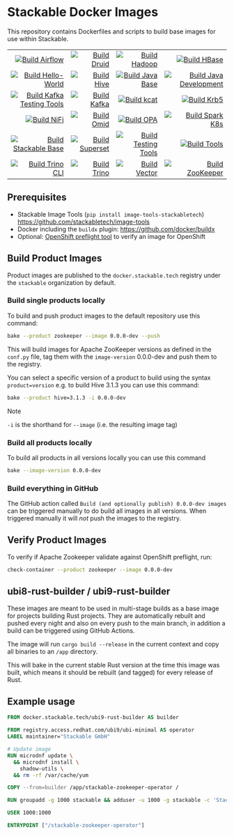 # Stackable Docker Images

This repository contains Dockerfiles and scripts to build base images for use within Stackable.

<!-- start:badges: autogenerated by ./update_readme_badges.sh -->
| | | | |
| -: | -: | -: | -: |
| [![Build Airflow]][dev_airflow.yaml] | [![Build Druid]][dev_druid.yaml] | [![Build Hadoop]][dev_hadoop.yaml] | [![Build HBase]][dev_hbase.yaml] |
| [![Build Hello-World]][dev_hello-world.yaml] | [![Build Hive]][dev_hive.yaml] | [![Build Java Base]][dev_java-base.yaml] | [![Build Java Development]][dev_java-devel.yaml] |
| [![Build Kafka Testing Tools]][dev_kafka-testing-tools.yaml] | [![Build Kafka]][dev_kafka.yaml] | [![Build kcat]][dev_kcat.yaml] | [![Build Krb5]][dev_krb5.yaml] |
| [![Build NiFi]][dev_nifi.yaml] | [![Build Omid]][dev_omid.yaml] | [![Build OPA]][dev_opa.yaml] | [![Build Spark K8s]][dev_spark-k8s.yaml] |
| [![Build Stackable Base]][dev_stackable-base.yaml] | [![Build Superset]][dev_superset.yaml] | [![Build Testing Tools]][dev_testing-tools.yaml] | [![Build Tools]][dev_tools.yaml] |
| [![Build Trino CLI]][dev_trino-cli.yaml] | [![Build Trino]][dev_trino.yaml] | [![Build Vector]][dev_vector.yaml] | [![Build ZooKeeper]][dev_zookeeper.yaml] |
<!-- end:badges -->

## Prerequisites

* Stackable Image Tools (`pip install image-tools-stackabletech`) https://github.com/stackabletech/image-tools
* Docker including the `buildx` plugin: https://github.com/docker/buildx
* Optional: [OpenShift preflight tool](https://github.com/redhat-openshift-ecosystem/openshift-preflight) to verify an image for OpenShift

## Build Product Images

Product images are published to the `docker.stackable.tech` registry under the `stackable` organization by default.

### Build single products locally

To build and push product images to the default repository use this command:

```sh
bake --product zookeeper --image 0.0.0-dev --push
```

This will build images for Apache ZooKeeper versions as defined in the `conf.py` file, tag them with the `image-version` 0.0.0-dev and push them to the registry.

You can select a specific version of a product to build using the syntax `product=version` e.g. to build Hive 3.1.3 you can use this command:

```sh
bake --product hive=3.1.3 -i 0.0.0-dev
```

> [!NOTE]
> `-i` is the shorthand for `--image` (i.e. the resulting image tag)

### Build all products locally

To build all products in all versions locally you can use this command

```sh
bake --image-version 0.0.0-dev
```

### Build everything in GitHub

The GitHub action called `Build (and optionally publish) 0.0.0-dev images` can be triggered manually to do build all images in all versions.
When triggered manually it will _not_ push the images to the registry.

## Verify Product Images

To verify if Apache Zookeeper validate against OpenShift preflight, run:

```sh
check-container --product zookeeper --image 0.0.0-dev
```

## ubi8-rust-builder / ubi9-rust-builder

These images are meant to be used in multi-stage builds as a base image for projects building Rust projects.
They are automatically rebuilt and pushed every night and also on every push to the main branch, in addition a build can be triggered using GitHub Actions.

The image will run `cargo build --release` in the current context and copy all binaries to an `/app` directory.

This will bake in the current stable Rust version at the time this image was built, which means it should be rebuilt (and tagged) for every release of Rust.

## Example usage

```dockerfile
FROM docker.stackable.tech/ubi9-rust-builder AS builder

FROM registry.access.redhat.com/ubi9/ubi-minimal AS operator
LABEL maintainer="Stackable GmbH"

# Update image
RUN microdnf update \
  && microdnf install \
    shadow-utils \
  && rm -rf /var/cache/yum

COPY --from=builder /app/stackable-zookeeper-operator /

RUN groupadd -g 1000 stackable && adduser -u 1000 -g stackable -c 'Stackable Operator' stackable

USER 1000:1000

ENTRYPOINT ["/stackable-zookeeper-operator"]
```

<!-- start:links: autogenerated by ./update_readme_badges.sh -->
[Build Airflow]: https://github.com/stackabletech/docker-images/actions/workflows/dev_airflow.yaml/badge.svg
[dev_airflow.yaml]: https://github.com/stackabletech/docker-images/actions/workflows/dev_airflow.yaml
[Build Druid]: https://github.com/stackabletech/docker-images/actions/workflows/dev_druid.yaml/badge.svg
[dev_druid.yaml]: https://github.com/stackabletech/docker-images/actions/workflows/dev_druid.yaml
[Build Hadoop]: https://github.com/stackabletech/docker-images/actions/workflows/dev_hadoop.yaml/badge.svg
[dev_hadoop.yaml]: https://github.com/stackabletech/docker-images/actions/workflows/dev_hadoop.yaml
[Build HBase]: https://github.com/stackabletech/docker-images/actions/workflows/dev_hbase.yaml/badge.svg
[dev_hbase.yaml]: https://github.com/stackabletech/docker-images/actions/workflows/dev_hbase.yaml
[Build Hello-World]: https://github.com/stackabletech/docker-images/actions/workflows/dev_hello-world.yaml/badge.svg
[dev_hello-world.yaml]: https://github.com/stackabletech/docker-images/actions/workflows/dev_hello-world.yaml
[Build Hive]: https://github.com/stackabletech/docker-images/actions/workflows/dev_hive.yaml/badge.svg
[dev_hive.yaml]: https://github.com/stackabletech/docker-images/actions/workflows/dev_hive.yaml
[Build Java Base]: https://github.com/stackabletech/docker-images/actions/workflows/dev_java-base.yaml/badge.svg
[dev_java-base.yaml]: https://github.com/stackabletech/docker-images/actions/workflows/dev_java-base.yaml
[Build Java Development]: https://github.com/stackabletech/docker-images/actions/workflows/dev_java-devel.yaml/badge.svg
[dev_java-devel.yaml]: https://github.com/stackabletech/docker-images/actions/workflows/dev_java-devel.yaml
[Build Kafka Testing Tools]: https://github.com/stackabletech/docker-images/actions/workflows/dev_kafka-testing-tools.yaml/badge.svg
[dev_kafka-testing-tools.yaml]: https://github.com/stackabletech/docker-images/actions/workflows/dev_kafka-testing-tools.yaml
[Build Kafka]: https://github.com/stackabletech/docker-images/actions/workflows/dev_kafka.yaml/badge.svg
[dev_kafka.yaml]: https://github.com/stackabletech/docker-images/actions/workflows/dev_kafka.yaml
[Build kcat]: https://github.com/stackabletech/docker-images/actions/workflows/dev_kcat.yaml/badge.svg
[dev_kcat.yaml]: https://github.com/stackabletech/docker-images/actions/workflows/dev_kcat.yaml
[Build Krb5]: https://github.com/stackabletech/docker-images/actions/workflows/dev_krb5.yaml/badge.svg
[dev_krb5.yaml]: https://github.com/stackabletech/docker-images/actions/workflows/dev_krb5.yaml
[Build NiFi]: https://github.com/stackabletech/docker-images/actions/workflows/dev_nifi.yaml/badge.svg
[dev_nifi.yaml]: https://github.com/stackabletech/docker-images/actions/workflows/dev_nifi.yaml
[Build Omid]: https://github.com/stackabletech/docker-images/actions/workflows/dev_omid.yaml/badge.svg
[dev_omid.yaml]: https://github.com/stackabletech/docker-images/actions/workflows/dev_omid.yaml
[Build OPA]: https://github.com/stackabletech/docker-images/actions/workflows/dev_opa.yaml/badge.svg
[dev_opa.yaml]: https://github.com/stackabletech/docker-images/actions/workflows/dev_opa.yaml
[Build Spark K8s]: https://github.com/stackabletech/docker-images/actions/workflows/dev_spark-k8s.yaml/badge.svg
[dev_spark-k8s.yaml]: https://github.com/stackabletech/docker-images/actions/workflows/dev_spark-k8s.yaml
[Build Stackable Base]: https://github.com/stackabletech/docker-images/actions/workflows/dev_stackable-base.yaml/badge.svg
[dev_stackable-base.yaml]: https://github.com/stackabletech/docker-images/actions/workflows/dev_stackable-base.yaml
[Build Superset]: https://github.com/stackabletech/docker-images/actions/workflows/dev_superset.yaml/badge.svg
[dev_superset.yaml]: https://github.com/stackabletech/docker-images/actions/workflows/dev_superset.yaml
[Build Testing Tools]: https://github.com/stackabletech/docker-images/actions/workflows/dev_testing-tools.yaml/badge.svg
[dev_testing-tools.yaml]: https://github.com/stackabletech/docker-images/actions/workflows/dev_testing-tools.yaml
[Build Tools]: https://github.com/stackabletech/docker-images/actions/workflows/dev_tools.yaml/badge.svg
[dev_tools.yaml]: https://github.com/stackabletech/docker-images/actions/workflows/dev_tools.yaml
[Build Trino CLI]: https://github.com/stackabletech/docker-images/actions/workflows/dev_trino-cli.yaml/badge.svg
[dev_trino-cli.yaml]: https://github.com/stackabletech/docker-images/actions/workflows/dev_trino-cli.yaml
[Build Trino]: https://github.com/stackabletech/docker-images/actions/workflows/dev_trino.yaml/badge.svg
[dev_trino.yaml]: https://github.com/stackabletech/docker-images/actions/workflows/dev_trino.yaml
[Build Vector]: https://github.com/stackabletech/docker-images/actions/workflows/dev_vector.yaml/badge.svg
[dev_vector.yaml]: https://github.com/stackabletech/docker-images/actions/workflows/dev_vector.yaml
[Build ZooKeeper]: https://github.com/stackabletech/docker-images/actions/workflows/dev_zookeeper.yaml/badge.svg
[dev_zookeeper.yaml]: https://github.com/stackabletech/docker-images/actions/workflows/dev_zookeeper.yaml
<!-- end:links -->
